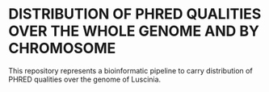 # DISTRIBUTION OF PHRED QUALITIES OVER THE WHOLE GENOME AND BY CHROMOSOME
This repository represents a bioinformatic pipeline to carry distribution of PHRED qualities over the genome of Luscinia.


